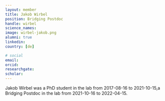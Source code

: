 ```yaml
---
layout: member
title: Jakob Wirbel
position: Bridging Postdoc
handle: wirbel
science_names:
image: wirbel-jakob.png
alumni: true
linkedin:
country: [de]

# social
email:
orcid:
researchgate:
scholar:
---
```


Jakob Wirbel was a PhD student in the lab from 2017-08-16 to 2021-10-15,a Bridging Postdoc in the lab from 2021-10-16 to 2022-04-15.